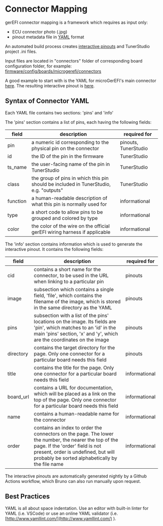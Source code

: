 # Connector Mapping

gerEFI connector mapping is a framework which requires as input only:

- ECU connector photo (.jpg)
- pinout metadata file in [YAML](https://en.wikipedia.org/wiki/YAML) format

An automated build process creates [interactive pinouts](https://gerefi.com/docs/pinouts/) and TunerStudio project .ini files.

Input files are located in "connectors" folder of corresponding board configuration folder, for example: [firmware/config/boards/microgerefi/connectors](https://github.com/gerefi/gerefi/tree/master/firmware/config/boards/microgerefi/connectors)

A good example to start with is the YAML for microGerEFI's main connector [here](https://github.com/gerefi/gerefi/blob/master/firmware/config/boards/microgerefi/connectors/main.yaml).
The resulting interactive pinout is
[here](https://gerefi.com/docs/pinouts/microgerefi/).

## Syntax of Connector YAML

Each YAML file contains two sections: 'pins' and 'info'

The 'pins' section contains a list of pins, each having the following fields:  

|field   |description|required for|
|--------|-----------|------------|
|pin     |a numeric id corresponding to the physical pin on the connector|pinouts, TunerStudio|
|id      |the ID of the pin in the firmware|TunerStudio|
|ts_name |the user-facing name of the pin in TunerStudio|TunerStudio|  
|class   |the group of pins in which this pin should be included in TunerStudio, e.g. "outputs"|TunerStudio|
|function|a human-readable description of what this pin is normally used for|informational|
|type    |a short code to allow pins to be grouped and colored by type|informational|
|color   |the color of the wire on the official gerEFI wiring harness if applicable|informational|

The 'info' section contains information which is used to generate the interactive pinout. It contains the following fields:  

|field    |description|required for|
|---------|-----------|------------|
|cid      |contains a short name for the connector, to be used in the URL when linking to a particular pin|pinouts|
|image    |subsection which contains a single field, 'file', which contains the filename of the image, which is stored in the same directory as the YAML|pinouts|
|pins     |subsection with a list of the pins' locations on the image. Its fields are 'pin', which matches to an 'id' in the main 'pins' section, 'x' and 'y', which are the coordinates on the image|pinouts|
|directory|contains the target directory for the page. Only one connector for a particular board needs this field|pinouts|
|title    |contains the title for the page. Only one connector for a particular board needs this field|informational|
|board_url|contains a URL for documentation, which will be placed as a link on the top of the page. Only one connector for a particular board needs this field|informational|
|name     |contains a human-readable name for the connector|informational|
|order    |contains an index to order the connectors on the page. The lower the number, the nearer the top of the page. If the 'order' field is not present, order is undefined, but will probably be sorted alphabetically by the file name|informational|

The interactive pinouts are automatically generated nightly by a Github Actions workflow, which Bruno can also run manually upon request.

## Best Practices

YAML is all about space indentation.
Use an editor with built-in linter for YAML (i.e. VSCode) or use an online YAML validator
(i.e. [http://www.yamllint.com/](http://www.yamllint.com/) ).
